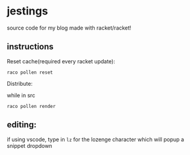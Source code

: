 # jestings

source code for my blog made with racket/racket!

## instructions 
Reset cache(required every racket update):

```raco pollen reset```

Distribute:

while in src

```raco pollen render```

## editing:
if using vscode, type in `lz` for the lozenge character which will popup a snippet dropdown
